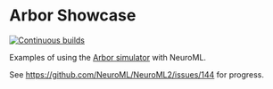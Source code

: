 # Arbor Showcase

[![Continuous builds](https://github.com/OpenSourceBrain/ArborShowcase/actions/workflows/omv-ci.yml/badge.svg)](https://github.com/OpenSourceBrain/ArborShowcase/actions/workflows/omv-ci.yml)

Examples of using the [Arbor simulator](https://github.com/arbor-sim/arbor) with NeuroML.

See https://github.com/NeuroML/NeuroML2/issues/144 for progress. 


